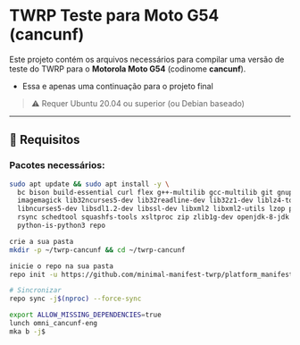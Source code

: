 # TWRP Teste para Moto G54 (cancunf)

Este projeto contém os arquivos necessários para compilar uma versão de teste do TWRP para o **Motorola Moto G54** (codinome **cancunf**).

- Essa e apenas uma continuação para o projeto final

> ⚠️ Requer Ubuntu 20.04 ou superior (ou Debian baseado)

---

## 🔧 Requisitos

### Pacotes necessários:

```bash
sudo apt update && sudo apt install -y \
  bc bison build-essential curl flex g++-multilib gcc-multilib git gnupg gperf \
  imagemagick lib32ncurses5-dev lib32readline-dev lib32z1-dev liblz4-tool \
  libncurses5-dev libsdl1.2-dev libssl-dev libxml2 libxml2-utils lzop pngcrush \
  rsync schedtool squashfs-tools xsltproc zip zlib1g-dev openjdk-8-jdk \
  python-is-python3 repo

crie a sua pasta
mkdir -p ~/twrp-cancunf && cd ~/twrp-cancunf

inicie o repo na sua pasta
repo init -u https://github.com/minimal-manifest-twrp/platform_manifest_twrp_aosp.git -b twrp-12.1

# Sincronizar
repo sync -j$(nproc) --force-sync

export ALLOW_MISSING_DEPENDENCIES=true
lunch omni_cancunf-eng
mka b -j$
